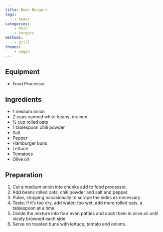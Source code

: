 ```yaml
---
title: Bean Burgers
tags:
    - beans
categories: 
    - main
    - burgers
methods:
    - grill
themes:
    - vegan
---
```


## Equipment

-   Food Processor

## Ingredients

-   1 medium onion
-   2 cups canned white beans, drained
-   ½ cup rolled oats
-   1 tablespoon chili powder
-   Salt
-   Pepper
-   Hamburger buns
-   Lettuce
-   Tomatoes
-   Olive oil

## Preparation

1.  Cut a medium onion into chunks add to food processor.
2.  Add beans rolled oats, chili powder and salt and pepper.
3.  Pulse, stopping occasionally to scrape the sides as necessary.
4.  Taste; if it’s too dry, add water; too wet, add more rolled oats, a
    tablespoon at a time.
5.  Divide the mixture into four even patties and cook them in olive oil
    until nicely browned each side.
6.  Serve on toasted buns with lettuce, tomato and onions.
